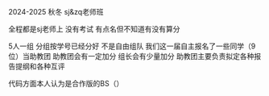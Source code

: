 2024-2025 秋冬 sj&zq老师班

全程都是sj老师上 没有考试 有点名但不知道有没有算分 

5人一组 分组按学号已经分好 不是自由组队 我们这一届自主报名了一些同学（9位）当助教团 助教团会有一定加分 组长会有少量加分 助教团主要负责拟定各种报告提纲和各种互评

代码方面本人认为是合作版的BS（）
